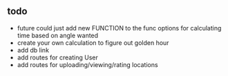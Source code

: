 ## todo
* future could just add new FUNCTION to the func options for calculating time based on angle wanted
* create your own calculation to figure out golden hour
* add db link
* add routes for creating User
* add routes for uploading/viewing/rating locations
